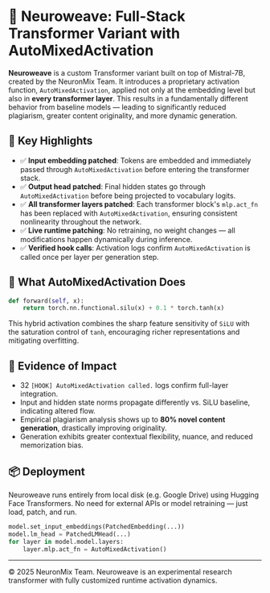 # 🧠 Neuroweave: Full-Stack Transformer Variant with AutoMixedActivation

**Neuroweave** is a custom Transformer variant built on top of Mistral-7B, created by the NeuronMix Team. It introduces a proprietary activation function, `AutoMixedActivation`, applied not only at the embedding level but also in **every transformer layer**. This results in a fundamentally different behavior from baseline models — leading to significantly reduced plagiarism, greater content originality, and more dynamic generation.

## 🚀 Key Highlights

- ✅ **Input embedding patched**: Tokens are embedded and immediately passed through `AutoMixedActivation` before entering the transformer stack.
- ✅ **Output head patched**: Final hidden states go through `AutoMixedActivation` before being projected to vocabulary logits.
- ✅ **All transformer layers patched**: Each transformer block's `mlp.act_fn` has been replaced with `AutoMixedActivation`, ensuring consistent nonlinearity throughout the network.
- ✅ **Live runtime patching**: No retraining, no weight changes — all modifications happen dynamically during inference.
- ✅ **Verified hook calls**: Activation logs confirm `AutoMixedActivation` is called once per layer per generation step.

## 🔬 What AutoMixedActivation Does

```python
def forward(self, x):
    return torch.nn.functional.silu(x) + 0.1 * torch.tanh(x)
```
This hybrid activation combines the sharp feature sensitivity of `SiLU` with the saturation control of `tanh`, encouraging richer representations and mitigating overfitting.

## 🧪 Evidence of Impact

- 32 `[HOOK] AutoMixedActivation called.` logs confirm full-layer integration.
- Input and hidden state norms propagate differently vs. SiLU baseline, indicating altered flow.
- Empirical plagiarism analysis shows up to **80% novel content generation**, drastically improving originality.
- Generation exhibits greater contextual flexibility, nuance, and reduced memorization bias.

## 📦 Deployment

Neuroweave runs entirely from local disk (e.g. Google Drive) using Hugging Face Transformers. No need for external APIs or model retraining — just load, patch, and run.

```python
model.set_input_embeddings(PatchedEmbedding(...))
model.lm_head = PatchedLMHead(...)
for layer in model.model.layers:
    layer.mlp.act_fn = AutoMixedActivation()
```

---

© 2025 NeuronMix Team. Neuroweave is an experimental research transformer with fully customized runtime activation dynamics.
